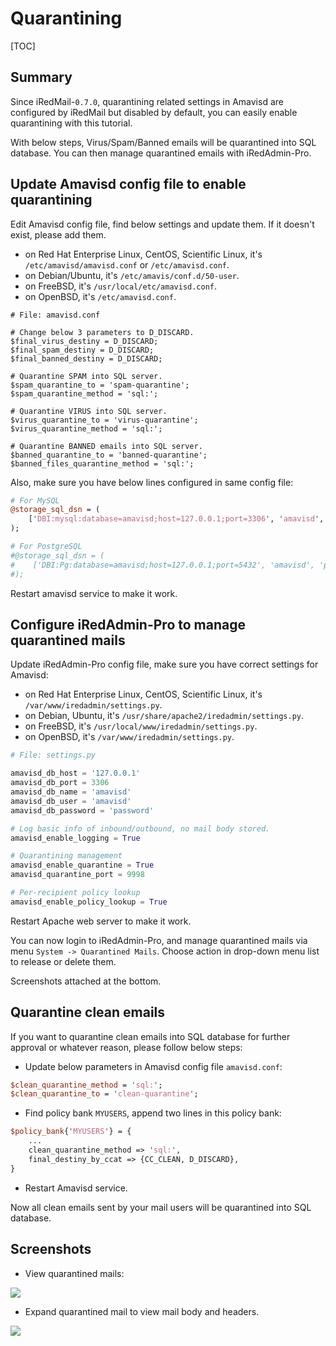 # Quarantining

[TOC]

## Summary
Since iRedMail-`0.7.0`, quarantining related settings in Amavisd are configured
by iRedMail but disabled by default, you can easily enable quarantining with
this tutorial.

With below steps, Virus/Spam/Banned emails will be quarantined into SQL database.
You can then manage quarantined emails with iRedAdmin-Pro.

## Update Amavisd config file to enable quarantining

Edit Amavisd config file, find below settings and update them. If it doesn't
exist, please add them.

* on Red Hat Enterprise Linux, CentOS, Scientific Linux, it's `/etc/amavisd/amavisd.conf`
or `/etc/amavisd.conf`.
* on Debian/Ubuntu, it's `/etc/amavis/conf.d/50-user`.
* on FreeBSD, it's `/usr/local/etc/amavisd.conf`.
* on OpenBSD, it's `/etc/amavisd.conf`.

```
# File: amavisd.conf

# Change below 3 parameters to D_DISCARD.
$final_virus_destiny = D_DISCARD;
$final_spam_destiny = D_DISCARD;
$final_banned_destiny = D_DISCARD;

# Quarantine SPAM into SQL server.
$spam_quarantine_to = 'spam-quarantine';
$spam_quarantine_method = 'sql:';

# Quarantine VIRUS into SQL server.
$virus_quarantine_to = 'virus-quarantine';
$virus_quarantine_method = 'sql:';

# Quarantine BANNED emails into SQL server.
$banned_quarantine_to = 'banned-quarantine';
$banned_files_quarantine_method = 'sql:';
```

Also, make sure you have below lines configured in same config file:

```perl
# For MySQL
@storage_sql_dsn = (
    ['DBI:mysql:database=amavisd;host=127.0.0.1;port=3306', 'amavisd', 'password'],
);

# For PostgreSQL
#@storage_sql_dsn = (
#    ['DBI:Pg:database=amavisd;host=127.0.0.1;port=5432', 'amavisd', 'password'],
#);
```

Restart amavisd service to make it work.

## Configure iRedAdmin-Pro to manage quarantined mails

Update iRedAdmin-Pro config file, make sure you have correct settings for Amavisd:

* on Red Hat Enterprise Linux, CentOS, Scientific Linux, it's `/var/www/iredadmin/settings.py`.
* on Debian, Ubuntu, it's `/usr/share/apache2/iredadmin/settings.py`.
* on FreeBSD, it's `/usr/local/www/iredadmin/settings.py`.
* on OpenBSD, it's `/var/www/iredadmin/settings.py`.

```python
# File: settings.py

amavisd_db_host = '127.0.0.1'
amavisd_db_port = 3306
amavisd_db_name = 'amavisd'
amavisd_db_user = 'amavisd'
amavisd_db_password = 'password'

# Log basic info of inbound/outbound, no mail body stored.
amavisd_enable_logging = True

# Quarantining management
amavisd_enable_quarantine = True
amavisd_quarantine_port = 9998

# Per-recipient policy lookup
amavisd_enable_policy_lookup = True
```

Restart Apache web server to make it work.

You can now login to iRedAdmin-Pro, and manage quarantined mails via menu
`System -> Quarantined Mails`. Choose action in drop-down menu list to release
or delete them.

Screenshots attached at the bottom.

## Quarantine clean emails

If you want to quarantine clean emails into SQL database for further approval
or whatever reason, please follow below steps:

* Update below parameters in Amavisd config file `amavisd.conf`:

```perl
$clean_quarantine_method = 'sql:';
$clean_quarantine_to = 'clean-quarantine';
```

* Find policy bank `MYUSERS`, append two lines in this policy bank:

```perl
$policy_bank{'MYUSERS'} = {
    ...
    clean_quarantine_method => 'sql:',
    final_destiny_by_ccat => {CC_CLEAN, D_DISCARD},
}
```

* Restart Amavisd service.

Now all clean emails sent by your mail users will be quarantined into SQL
database.

## Screenshots

* View quarantined mails:

![](../images/iredadmin/system_maillog_quarantined.png)

* Expand quarantined mail to view mail body and headers.

![](../images/iredadmin/system_maillog_quarantined_expanded.png)
